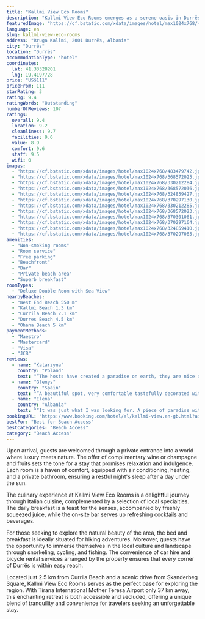 ```yaml
---
title: "Kallmi View Eco Rooms"
description: "Kallmi View Eco Rooms emerges as a serene oasis in Durrës, boasting a prime location mere steps from West End Beach and a short stroll from Kallmi Beach."
featuredImage: "https://cf.bstatic.com/xdata/images/hotel/max1024x768/483479742.jpg?k=72b90ec9cf76035b5f2a91af00de9009915fb49858973fc4422ac1efd9ea0775&o=&hp=1"
language: en
slug: kallmi-view-eco-rooms
address: "Rruga Kallmi, 2001 Durrës, Albania"
city: "Durrës"
location: "Durrës"
accommodationType: "hotel"
coordinates:
  lat: 41.33328201
  lng: 19.4197728
price: "US$111"
priceFrom: 111
starRating: 3
rating: 9.4
ratingWords: "Outstanding"
numberOfReviews: 107
ratings:
  overall: 9.4
  location: 9.2
  cleanliness: 9.7
  facilities: 9.6
  value: 8.9
  comfort: 9.6
  staff: 9.5
  wifi: 0
images:
  - "https://cf.bstatic.com/xdata/images/hotel/max1024x768/483479742.jpg?k=72b90ec9cf76035b5f2a91af00de9009915fb49858973fc4422ac1efd9ea0775&o=&hp=1"
  - "https://cf.bstatic.com/xdata/images/hotel/max1024x768/368572025.jpg?k=4910f253aae0fa427d4b69d49cb1210c2819eba6793c419ae4d973645734acbb&o=&hp=1"
  - "https://cf.bstatic.com/xdata/images/hotel/max1024x768/330212284.jpg?k=a146408d53e546f98d17aecc7b35e540484740584a5b6b2d8562367b49b1eed8&o=&hp=1"
  - "https://cf.bstatic.com/xdata/images/hotel/max1024x768/368572036.jpg?k=c1314b1dd30d47dacf32c1b3ef684ddb07b9fa848db80213e569838747763c0f&o=&hp=1"
  - "https://cf.bstatic.com/xdata/images/hotel/max1024x768/324859427.jpg?k=954c326532f2ac622ff334bbd0caf068d6f939c1b1f442575bc2927d36190a6c&o=&hp=1"
  - "https://cf.bstatic.com/xdata/images/hotel/max1024x768/370297130.jpg?k=5284319a24496e7263a94372fa83962677b353db11cc50ce9a42bcf281ff41c3&o=&hp=1"
  - "https://cf.bstatic.com/xdata/images/hotel/max1024x768/330212285.jpg?k=8c8c46bcfbf14277d64a75e18cd20dee52af2833a5bf1e6a2ef69056cc99fd0f&o=&hp=1"
  - "https://cf.bstatic.com/xdata/images/hotel/max1024x768/368572023.jpg?k=d7180e82bfa9f3635d98d68823783549161498312f479e934b01759dbc68a574&o=&hp=1"
  - "https://cf.bstatic.com/xdata/images/hotel/max1024x768/370301061.jpg?k=34df90f5aad6e5dfdd6b9876c98df6a42f5a7385e6359d4825b6897a525d2a6a&o=&hp=1"
  - "https://cf.bstatic.com/xdata/images/hotel/max1024x768/370297164.jpg?k=52e4ec3e4d1727d3926b39523cd308614c9f6c4681ab812c87f66533240ae0ed&o=&hp=1"
  - "https://cf.bstatic.com/xdata/images/hotel/max1024x768/324859410.jpg?k=04024666bd5f40de3af5a6839563fc3682f9417d3cdd6d8fbdfb2c95ce1d5d98&o=&hp=1"
  - "https://cf.bstatic.com/xdata/images/hotel/max1024x768/370297085.jpg?k=5093c07175291bed380138814287341d4f6bd92d5caabf96f0164159c876609a&o=&hp=1"
amenities:
  - "Non-smoking rooms"
  - "Room service"
  - "Free parking"
  - "Beachfront"
  - "Bar"
  - "Private beach area"
  - "Superb breakfast"
roomTypes:
  - "Deluxe Double Room with Sea View"
nearbyBeaches:
  - "West End Beach 550 m"
  - "Kallmi Beach 1.3 km"
  - "Currila Beach 2.1 km"
  - "Durres Beach 4.5 km"
  - "Ohana Beach 5 km"
paymentMethods:
  - "Maestro"
  - "Mastercard"
  - "Visa"
  - "JCB"
reviews:
  - name: "Katarzyna"
    country: "Poland"
    text: "“The hosts have created a paradise on earth, they are nice and helpful, wonderful surroundings, sea view, the sound of waves, private garden with deckchairs from which you can admire the sunsets. The room was clean and atmospheric. Bicycles are...”"
  - name: "Glenys"
    country: "Spain"
    text: "“A beautiful spot, very comfortable tastefully decorated with an attention to detail and right next to the sea. The owners were so friendly and breakfast was healthy and delicious.”"
  - name: "Elena"
    country: "Albania"
    text: "“It was just what I was looking for. A piece of paradise with a private beach in front of the house. All comfortable with the smallest details. Linda's fabulous cooking exceeded my expectations. I was very grateful for their hospitality. I will...”"
bookingURL: "https://www.booking.com/hotel/al/kallmi-view.en-gb.html?aid=8035640"
bestFor: "Best for Beach Access"
bestCategories: "Beach Access"
category: "Beach Access"
---
```


Upon arrival, guests are welcomed through a private entrance into a world where luxury meets nature. The offer of complimentary wine or champagne and fruits sets the tone for a stay that promises relaxation and indulgence. Each room is a haven of comfort, equipped with air conditioning, heating, and a private bathroom, ensuring a restful night's sleep after a day under the sun.

The culinary experience at Kallmi View Eco Rooms is a delightful journey through Italian cuisine, complemented by a selection of local specialties. The daily breakfast is a feast for the senses, accompanied by freshly squeezed juice, while the on-site bar serves up refreshing cocktails and beverages.

For those seeking to explore the natural beauty of the area, the bed and breakfast is ideally situated for hiking adventures. Moreover, guests have the opportunity to immerse themselves in the local culture and landscape through snorkeling, cycling, and fishing. The convenience of car hire and bicycle rental services arranged by the property ensures that every corner of Durrës is within easy reach.

Located just 2.5 km from Currila Beach and a scenic drive from Skanderbeg Square, Kallmi View Eco Rooms serves as the perfect base for exploring the region. With Tirana International Mother Teresa Airport only 37 km away, this enchanting retreat is both accessible and secluded, offering a unique blend of tranquility and convenience for travelers seeking an unforgettable stay.